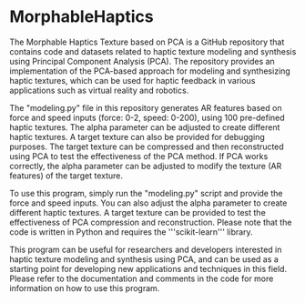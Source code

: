 # MorphableHaptics
 The Morphable Haptics Texture based on PCA is a GitHub repository that contains code and datasets related to haptic texture modeling and synthesis using Principal Component Analysis (PCA). The repository provides an implementation of the PCA-based approach for modeling and synthesizing haptic textures, which can be used for haptic feedback in various applications such as virtual reality and robotics.



The "modeling.py" file in this repository generates AR features based on force and speed inputs (force: 0-2, speed: 0-200), using 100 pre-defined haptic textures. The alpha parameter can be adjusted to create different haptic textures. A target texture can also be provided for debugging purposes. The target texture can be compressed and then reconstructed using PCA to test the effectiveness of the PCA method. If PCA works correctly, the alpha parameter can be adjusted to modify the texture (AR features) of the target texture.

To use this program, simply run the "modeling.py" script and provide the force and speed inputs. You can also adjust the alpha parameter to create different haptic textures. A target texture can be provided to test the effectiveness of PCA compression and reconstruction. Please note that the code is written in Python and requires the '''scikit-learn''' library.

This program can be useful for researchers and developers interested in haptic texture modeling and synthesis using PCA, and can be used as a starting point for developing new applications and techniques in this field. Please refer to the documentation and comments in the code for more information on how to use this program.
